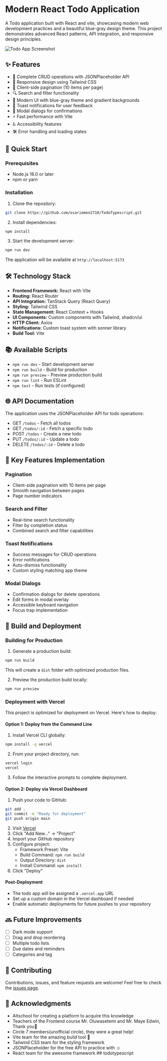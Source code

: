 # Modern React Todo Application

A Todo application built with React and vite, showcasing modern web development practices and a beautiful blue-gray design theme. This project demonstrates advanced React patterns, API integration, and responsive design principles.

![Todo App Screenshot](.github/app-preview.png)

## ✨ Features

- 📝 Complete CRUD operations with JSONPlaceholder API
- 📱 Responsive design using Tailwind CSS
- 🔄 Client-side pagination (10 items per page)
- 🔍 Search and filter functionality
- 🎨 Modern UI with blue-gray theme and gradient backgrounds
- 🔔 Toast notifications for user feedback
- 🎯 Modal dialogs for confirmations
- ⚡ Fast performance with Vite
- ♿ Accessibility features
- 🛠️ Error handling and loading states

## 🚀 Quick Start

### Prerequisites

- Node.js 16.0 or later
- npm or yarn

### Installation

1. Clone the repository:
```bash
git clone https://github.com/osariemen2710/TodoTypescript.git

```

2. Install dependencies:
```bash
npm install
```

3. Start the development server:
```bash
npm run dev
```

The application will be available at `http://localhost:5173`

## 🛠️ Technology Stack

- **Frontend Framework:** React with Vite
- **Routing:** React Router
- **API Integration:** TanStack Query (React Query)
- **Styling:** Tailwind CSS
- **State Management:** React Context + Hooks
- **UI Components:** Custom components with Tailwind, shadcn/ui
- **HTTP Client:** Axios
- **Notifications:** Custom toast system with sonner library
- **Build Tool:** Vite

## 📚 Available Scripts

- `npm run dev` - Start development server
- `npm run build` - Build for production
- `npm run preview` - Preview production build
- `npm run lint` - Run ESLint
- `npm test` - Run tests (if configured)

## 🌐 API Documentation

The application uses the JSONPlaceholder API for todo operations:

- GET `/todos` - Fetch all todos
- GET `/todos/:id` - Fetch a specific todo
- POST `/todos` - Create a new todo
- PUT `/todos/:id` - Update a todo
- DELETE `/todos/:id` - Delete a todo

## 🎯 Key Features Implementation

### Pagination
- Client-side pagination with 10 items per page
- Smooth navigation between pages
- Page number indicators

### Search and Filter
- Real-time search functionality
- Filter by completion status
- Combined search and filter capabilities

### Toast Notifications
- Success messages for CRUD operations
- Error notifications
- Auto-dismiss functionality
- Custom styling matching app theme

### Modal Dialogs
- Confirmation dialogs for delete operations
- Edit forms in modal overlay
- Accessible keyboard navigation
- Focus trap implementation

## 🎡 Build and Deployment

### Building for Production

1. Generate a production build:
```bash
npm run build
```
This will create a `dist` folder with optimized production files.

2. Preview the production build locally:
```bash
npm run preview
```

### Deployment with Vercel

This project is optimized for deployment on Vercel. Here's how to deploy:

#### Option 1: Deploy from the Command Line

1. Install Vercel CLI globally:
```bash
npm install -g vercel
```

2. From your project directory, run:
```bash
vercel login
vercel
```

3. Follow the interactive prompts to complete deployment.

#### Option 2: Deploy via Vercel Dashboard

1. Push your code to GitHub:
```bash
git add .
git commit -m "Ready for deployment"
git push origin main
```

2. Visit [Vercel](https://vercel.com)
3. Click "Add New..." → "Project"
4. Import your GitHub repository
5. Configure project:
   - Framework Preset: Vite
   - Build Command: `npm run build`
   - Output Directory: `dist`
   - Install Command: `npm install`
6. Click "Deploy"

#### Post-Deployment

- The todo app will be assigned a `.vercel.app` URL
- Set up a custom domain in the Vercel dashboard if needed
- Enable automatic deployments for future pushes to your repository


## 🔜 Future Improvements

- [ ] Dark mode support
- [ ] Drag and drop reordering
- [ ] Multiple todo lists
- [ ] Due dates and reminders
- [ ] Categories and tag

## 🤝 Contributing

Contributions, issues, and feature requests are welcome! Feel free to check the [issues page](https://github.com/osariemen2710/TodoAssignment/issues).


## 👏 Acknowledgments
- Altschool for creating a platform to acquire this knowledge
- Teachers of the Frontend course Mr. Oluwasetemi and Mr. Maye Edwin, Thank you🙏
- Circle 7 members(unofficial circle), they were a great help!
- Vite team for the amazing build tool 🥹
- Tailwind CSS team for the styling framework
- JSONPlaceholder for the free API to practice with ☺️
- React team for the awesome framework
##   t o d o t y p e s c r i p t  
 